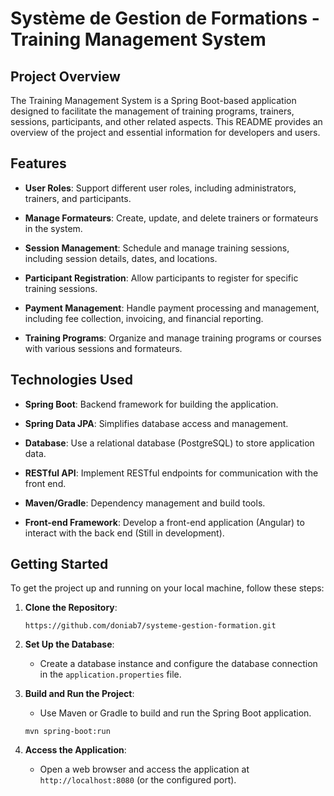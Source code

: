 # Système de Gestion de Formations - Training Management System 


## Project Overview
The Training Management System is a Spring Boot-based application designed to facilitate the management of training programs, trainers, sessions, participants, and other related aspects. This README provides an overview of the project and essential information for developers and users.


## Features

- **User Roles**: Support different user roles, including administrators, trainers, and participants.

- **Manage Formateurs**: Create, update, and delete trainers or formateurs in the system.

- **Session Management**: Schedule and manage training sessions, including session details, dates, and locations.

- **Participant Registration**: Allow participants to register for specific training sessions.

- **Payment Management**: Handle payment processing and management, including fee collection, invoicing, and financial reporting.

- **Training Programs**: Organize and manage training programs or courses with various sessions and formateurs.


## Technologies Used

- **Spring Boot**: Backend framework for building the application.

- **Spring Data JPA**: Simplifies database access and management.

- **Database**: Use a relational database (PostgreSQL) to store application data.

- **RESTful API**: Implement RESTful endpoints for communication with the front end.

- **Maven/Gradle**: Dependency management and build tools.

- **Front-end Framework**: Develop a front-end application (Angular) to interact with the back end (Still in development).


## Getting Started

To get the project up and running on your local machine, follow these steps:

1. **Clone the Repository**:

   ```shell
   https://github.com/doniab7/systeme-gestion-formation.git
   ```

2. **Set Up the Database**:

   - Create a database instance and configure the database connection in the `application.properties` file.

3. **Build and Run the Project**:

   - Use Maven or Gradle to build and run the Spring Boot application.

   ```shell
   mvn spring-boot:run
   ```

4. **Access the Application**:

   - Open a web browser and access the application at `http://localhost:8080` (or the configured port).
  

